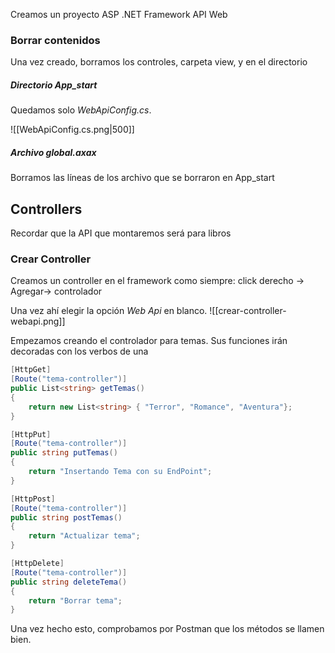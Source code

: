 

Creamos un proyecto ASP .NET Framework API Web

### Borrar contenidos


Una vez creado, borramos los controles, carpeta view, y en el directorio 


##### Directorio App_start 

Quedamos solo *WebApiConfig.cs*.

![[WebApiConfig.cs.png|500]]

##### Archivo global.axax

Borramos las líneas de los archivo que se borraron en App_start



## Controllers

Recordar que la API que montaremos será para libros

### Crear Controller

Creamos un controller en el framework como siempre:
click derecho -> Agregar-> controlador 

Una vez ahí elegir la opción *Web Api*  en blanco.
![[crear-controller-webapi.png]]

Empezamos creando el controlador para temas.
Sus funciones irán decoradas con los verbos de una 

````c#  title=temasController
[HttpGet]
[Route("tema-controller")]
public List<string> getTemas()
{
    return new List<string> { "Terror", "Romance", "Aventura"};
}

[HttpPut]
[Route("tema-controller")]
public string putTemas()
{
    return "Insertando Tema con su EndPoint";
}

[HttpPost]
[Route("tema-controller")]
public string postTemas()
{
    return "Actualizar tema";
}

[HttpDelete]
[Route("tema-controller")]
public string deleteTema()
{
    return "Borrar tema";
}
````

Una vez hecho esto, comprobamos por Postman que los métodos se llamen bien.


